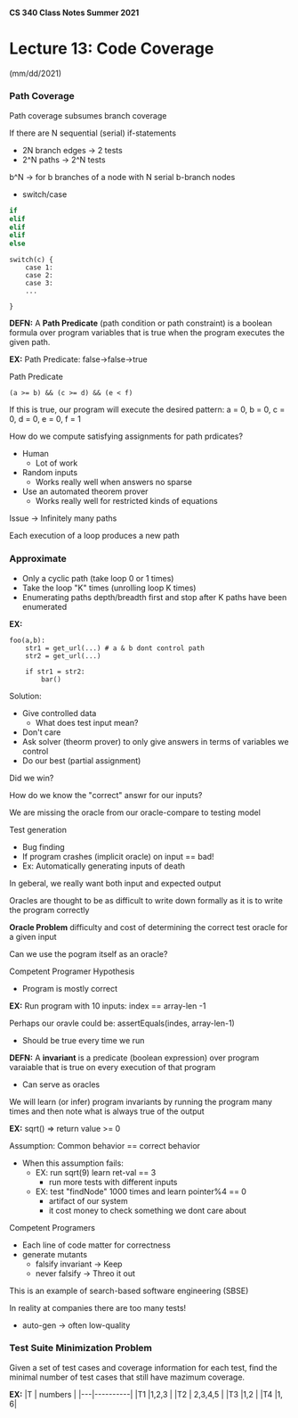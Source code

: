 #### CS 340 Class Notes Summer 2021
# Lecture 13: Code Coverage   
(mm/dd/2021)


### Path Coverage
Path coverage subsumes branch coverage

If there are N sequential (serial) if-statements
- 2N branch edges -> 2 tests
- 2^N paths -> 2^N tests

b^N -> for b branches of a node with N serial b-branch nodes
- switch/case

```python
if
elif
elif
elif
else
```

```
switch(c) {
	case 1:
	case 2:
	case 3:
	...

}
```

**DEFN:** A **Path Predicate** (path condition or path constraint) is a boolean formula over program variables that is true when the program executes the given path.

**EX:** Path Predicate: false->false->true

Path Predicate 
```
(a >= b) && (c >= d) && (e < f)
```
If this is true, our program will execute the desired pattern:
a = 0, b = 0, c = 0, d = 0, e = 0, f = 1

How do we compute satisfying assignments for path prdicates?
- Human
	- Lot of work
- Random inputs
	- Works really well when answers no sparse
- Use an automated theorem prover
	- Works really well for restricted kinds of equations

Issue -> Infinitely many paths

Each execution of a loop produces a new path


### Approximate
- Only a cyclic path (take  loop 0 or 1 times)
- Take the loop "K" times (unrolling loop K times)
- Enumerating paths depth/breadth first and stop after K paths have been enumerated

**EX:**
```
foo(a,b):
	str1 = get_url(...) # a & b dont control path
	str2 = get_url(...)

	if str1 = str2:
		bar()
```

Solution:
- Give controlled data
	- What does test input mean?
- Don't care
- Ask solver (theorm prover) to only give answers in terms of variables we control
- Do our best (partial assignment)

Did we win?

How do we know the "correct" answr for our inputs?

We are missing the oracle from our oracle-compare to testing model

Test generation
- Bug finding
- If program crashes (implicit oracle) on input == bad! 
- Ex: Automatically generating inputs of death

In geberal, we really want both input and expected output

Oracles are thought to be as difficult to write down formally as it is to write the program correctly

**Oracle Problem** difficulty and cost of determining the correct test oracle for a given input

Can we use the pogram itself as an oracle?

Competent Programer Hypothesis
- Program is mostly correct 

**EX:**
Run program with 10 inputs:
index == array-len -1

Perhaps our oravle could be:
assertEquals(indes, array-len-1)
- Should be true every time we run

**DEFN:** A **invariant** is a predicate (boolean expression) over program varaiable that is true on every execution of that program
- Can serve as oracles

We will learn (or infer) program invariants by running the program many times and then note what is always true of the output

**EX:** sqrt() => return value >= 0

Assumption: Common behavior == correct behavior 
- When this assumption fails:
	- EX: run sqrt(9) learn ret-val == 3
		- run more tests with different inputs
	- EX: test "findNode" 1000 times and learn pointer%4 == 0
		- artifact of our system
		- it cost money to check something we dont care about

Competent Programers
- Each line of code matter for correctness
- generate mutants
	- falsify invariant -> Keep
	- never falsify -> Threo it out

This is an example of search-based software engineering (SBSE)

In reality at companies there are too many tests!
- auto-gen -> often low-quality

### Test Suite Minimization Problem
Given a set of test cases and coverage information for each test, find the minimal number of test cases that still have mazimum coverage.

**EX:**
|T  | numbers  |
|---|----------|
|T1	|1,2,3     |
|T2	|  2,3,4,5 |
|T3 |1,2       |
|T4 |1,       6|


